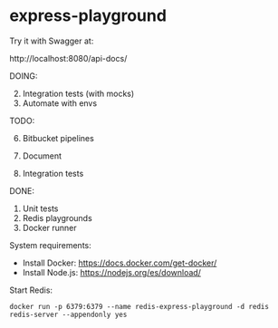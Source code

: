 # express-playground

Try it with Swagger at:

http://localhost:8080/api-docs/

DOING:

2. Integration tests (with mocks)
3. Automate with envs

TODO:

6. Bitbucket pipelines
7. Document

8. Integration tests

DONE:

1. Unit tests
2. Redis playgrounds
3. Docker runner

System requirements:

- Install Docker: https://docs.docker.com/get-docker/
- Install Node.js: https://nodejs.org/es/download/

Start Redis:

```
docker run -p 6379:6379 --name redis-express-playground -d redis redis-server --appendonly yes
```
